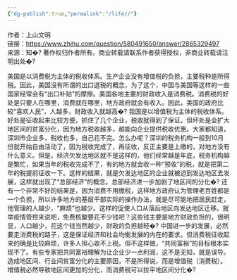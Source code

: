 ```yaml
---
{"dg-publish":true,"permalink":"/life//"}
---
```


作者：上山文明  
链接：https://www.zhihu.com/question/580491650/answer/2865329497  
来源：知�? 
著作权归作者所有。商业转载请联系作者获得授权，非商业转载请注明出处�? 
  

美国是以消费税为主体的税收体系。生产企业没有增值税的负担，主要税种是所得税。因此，美国没有所谓的出口退税的概念，为了这个，中国与美国等这样的一些国家经常会有“出口补贴”的摩擦。美国各地主要的财政收入是消费税。消费税的好处是只要人在哪里，消费就在哪里，地方政府就会有收入。因此，美国的政府比较“喜欢人民”，人越多，财政收入就越高�?
我国是以增值税为主体的税收体系。好处是征收起来比较方便，抓住了几个企业，税收就得到了保证。但坏处是会扩大地区间的贫富分化，因为地方税收越多，越能向企业提供税收优惠。大家都知道，深圳市企业多，税收也多，自己花不完。怎么办呢？深圳的税务机构一般到10月份就开始自由活动了，因为税收完成了，再征收，反正主要是上缴的，对地方没有什么意义。但是，经济欠发达地区就不是这样的，他们经常越是年底，税务机构越是繁忙，如果当年的税收完成不了，有的地方就会收一种“预收”的税，就是把第二年的税提前征收一下。这样的结果，就是欠发达地区的企业就被迫到发达地区去发展，这样就出现了“总部经济”的概念。总部经济进一步加剧了地区间的分化�?
还有一个非常不好的结果是，因为消费不用缴税，这样地方政府认为管理老百姓都是一个负担，所以许多地方的基层干部实际的操作办法，就是尽可能地把居民赶走，他管理的人越少，“麻烦”也越少。这样的促使人口从落后地区向发达地区迁移。就举疫情管控来说吧，免费核酸要花不少钱吧？这些钱主要是地方财政负担的，很明显，人口越少，花这个钱当然越少，财政的负担越轻�?
中国进一步的发展，必然要走消费税的路子，这是保证经济和社会均衡发展的内在的要求。但消费税征收起来的确是比较麻烦，许多人担心收不上税。但不这样做，“共同富裕”的目标根本实现不了。有些专家把共同富裕理解为让企业少一点利润，这不是无知，就是误导。造成地区间、行业间贫富分化的主要原因，不是所得说，而是增值税（消费税）。增值税必然导致地区间更加的分化，而消费税可以拉平地区间分化�?
